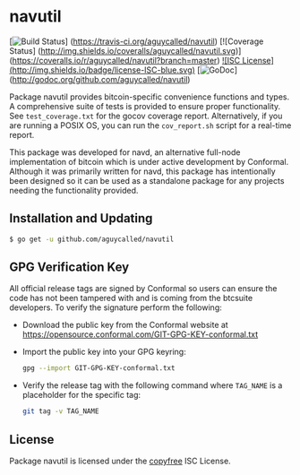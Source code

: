 navutil
=======

[![Build Status](http://img.shields.io/travis/aguycalled/navutil.svg)]
(https://travis-ci.org/aguycalled/navutil) [![Coverage Status]
(http://img.shields.io/coveralls/aguycalled/navutil.svg)]
(https://coveralls.io/r/aguycalled/navutil?branch=master) [![ISC License]
(http://img.shields.io/badge/license-ISC-blue.svg)](http://copyfree.org)
[![GoDoc](http://img.shields.io/badge/godoc-reference-blue.svg)]
(http://godoc.org/github.com/aguycalled/navutil)

Package navutil provides bitcoin-specific convenience functions and types.
A comprehensive suite of tests is provided to ensure proper functionality.  See
`test_coverage.txt` for the gocov coverage report.  Alternatively, if you are
running a POSIX OS, you can run the `cov_report.sh` script for a real-time
report.

This package was developed for navd, an alternative full-node implementation of
bitcoin which is under active development by Conformal.  Although it was
primarily written for navd, this package has intentionally been designed so it
can be used as a standalone package for any projects needing the functionality
provided.

## Installation and Updating

```bash
$ go get -u github.com/aguycalled/navutil
```

## GPG Verification Key

All official release tags are signed by Conformal so users can ensure the code
has not been tampered with and is coming from the btcsuite developers.  To
verify the signature perform the following:

- Download the public key from the Conformal website at
  https://opensource.conformal.com/GIT-GPG-KEY-conformal.txt

- Import the public key into your GPG keyring:
  ```bash
  gpg --import GIT-GPG-KEY-conformal.txt
  ```

- Verify the release tag with the following command where `TAG_NAME` is a
  placeholder for the specific tag:
  ```bash
  git tag -v TAG_NAME
  ```

## License

Package navutil is licensed under the [copyfree](http://copyfree.org) ISC
License.
